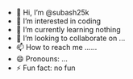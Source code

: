 - 👋 Hi, I’m @subash25k
- 👀 I’m interested in coding
- 🌱 I’m currently learning nothing
- 💞️ I’m looking to collaborate on ...
- 📫 How to reach me ......
- 😄 Pronouns: ...
- ⚡ Fun fact: no fun

<!---
subash25k/subash25k is a ✨ special ✨ repository because its `README.md` (this file) appears on your GitHub profile.
You can click the Preview link to take a look at your changes.
--->
